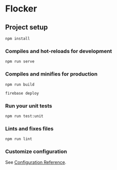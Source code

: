 # Flocker

## Project setup
```
npm install
```

### Compiles and hot-reloads for development
```
npm run serve
```

### Compiles and minifies for production
```
npm run build

firebase deploy
```

### Run your unit tests
```
npm run test:unit
```

### Lints and fixes files
```
npm run lint
```

### Customize configuration
See [Configuration Reference](https://cli.vuejs.org/config/).

